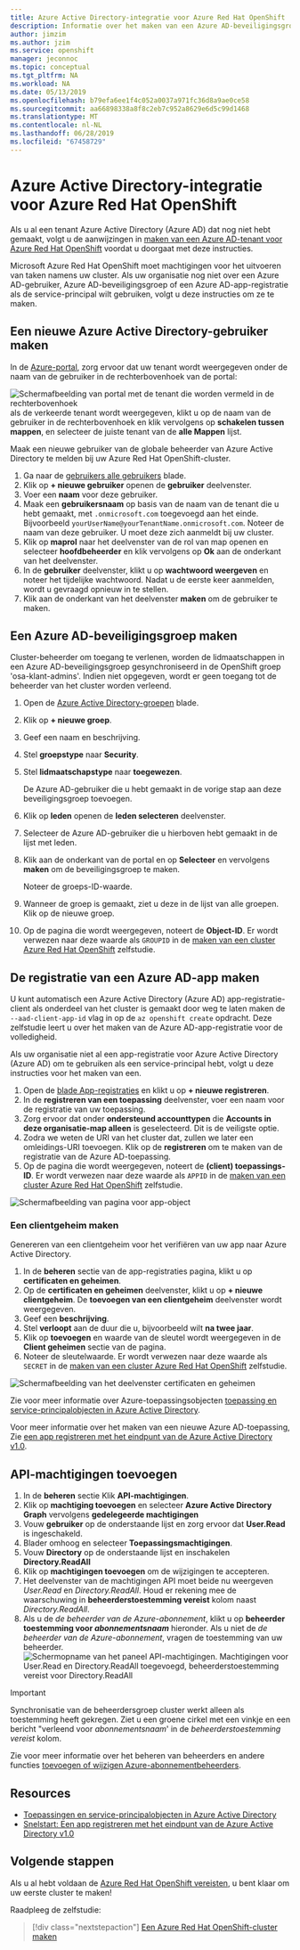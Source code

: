 ```yaml
---
title: Azure Active Directory-integratie voor Azure Red Hat OpenShift | Microsoft Docs
description: Informatie over het maken van een Azure AD-beveiligingsgroep en de gebruiker voor het testen van apps op uw Microsoft Azure Red Hat OpenShift-cluster.
author: jimzim
ms.author: jzim
ms.service: openshift
manager: jeconnoc
ms.topic: conceptual
ms.tgt_pltfrm: NA
ms.workload: NA
ms.date: 05/13/2019
ms.openlocfilehash: b79efa6ee1f4c052a0037a971fc36d8a9ae0ce58
ms.sourcegitcommit: aa66898338a8f8c2eb7c952a8629e6d5c99d1468
ms.translationtype: MT
ms.contentlocale: nl-NL
ms.lasthandoff: 06/28/2019
ms.locfileid: "67458729"
---
```

# <a name="azure-active-directory-integration-for-azure-red-hat-openshift"></a>Azure Active Directory-integratie voor Azure Red Hat OpenShift

Als u al een tenant Azure Active Directory (Azure AD) dat nog niet hebt gemaakt, volgt u de aanwijzingen in [maken van een Azure AD-tenant voor Azure Red Hat OpenShift](howto-create-tenant.md) voordat u doorgaat met deze instructies.

Microsoft Azure Red Hat OpenShift moet machtigingen voor het uitvoeren van taken namens uw cluster. Als uw organisatie nog niet over een Azure AD-gebruiker, Azure AD-beveiligingsgroep of een Azure AD-app-registratie als de service-principal wilt gebruiken, volgt u deze instructies om ze te maken.

## <a name="create-a-new-azure-active-directory-user"></a>Een nieuwe Azure Active Directory-gebruiker maken

In de [Azure-portal](https://portal.azure.com), zorg ervoor dat uw tenant wordt weergegeven onder de naam van de gebruiker in de rechterbovenhoek van de portal:

![Schermafbeelding van portal met de tenant die worden vermeld in de rechterbovenhoek](./media/howto-create-tenant/tenant-callout.png) als de verkeerde tenant wordt weergegeven, klikt u op de naam van de gebruiker in de rechterbovenhoek en klik vervolgens op **schakelen tussen mappen**, en selecteer de juiste tenant van de **alle Mappen** lijst.

Maak een nieuwe gebruiker van de globale beheerder van Azure Active Directory te melden bij uw Azure Red Hat OpenShift-cluster.

1. Ga naar de [gebruikers alle gebruikers](https://portal.azure.com/#blade/Microsoft_AAD_IAM/UsersManagementMenuBlade/AllUsers) blade.
2. Klik op **+ nieuwe gebruiker** openen de **gebruiker** deelvenster.
3. Voer een **naam** voor deze gebruiker.
4. Maak een **gebruikersnaam** op basis van de naam van de tenant die u hebt gemaakt, met `.onmicrosoft.com` toegevoegd aan het einde. Bijvoorbeeld `yourUserName@yourTenantName.onmicrosoft.com`. Noteer de naam van deze gebruiker. U moet deze zich aanmeldt bij uw cluster.
5. Klik op **maprol** naar het deelvenster van de rol van map openen en selecteer **hoofdbeheerder** en klik vervolgens op **Ok** aan de onderkant van het deelvenster.
6. In de **gebruiker** deelvenster, klikt u op **wachtwoord weergeven** en noteer het tijdelijke wachtwoord. Nadat u de eerste keer aanmelden, wordt u gevraagd opnieuw in te stellen.
7. Klik aan de onderkant van het deelvenster **maken** om de gebruiker te maken.

## <a name="create-an-azure-ad-security-group"></a>Een Azure AD-beveiligingsgroep maken

Cluster-beheerder om toegang te verlenen, worden de lidmaatschappen in een Azure AD-beveiligingsgroep gesynchroniseerd in de OpenShift groep 'osa-klant-admins'. Indien niet opgegeven, wordt er geen toegang tot de beheerder van het cluster worden verleend.

1. Open de [Azure Active Directory-groepen](https://portal.azure.com/#blade/Microsoft_AAD_IAM/GroupsManagementMenuBlade/AllGroups) blade.
2. Klik op **+ nieuwe groep**.
3. Geef een naam en beschrijving.
4. Stel **groepstype** naar **Security**.
5. Stel **lidmaatschapstype** naar **toegewezen**.

    De Azure AD-gebruiker die u hebt gemaakt in de vorige stap aan deze beveiligingsgroep toevoegen.

6. Klik op **leden** openen de **leden selecteren** deelvenster.
7. Selecteer de Azure AD-gebruiker die u hierboven hebt gemaakt in de lijst met leden.
8. Klik aan de onderkant van de portal en op **Selecteer** en vervolgens **maken** om de beveiligingsgroep te maken.

    Noteer de groeps-ID-waarde.

9. Wanneer de groep is gemaakt, ziet u deze in de lijst van alle groepen. Klik op de nieuwe groep.
10. Op de pagina die wordt weergegeven, noteert de **Object-ID**. Er wordt verwezen naar deze waarde als `GROUPID` in de [maken van een cluster Azure Red Hat OpenShift](tutorial-create-cluster.md) zelfstudie.

## <a name="create-an-azure-ad-app-registration"></a>De registratie van een Azure AD-app maken

U kunt automatisch een Azure Active Directory (Azure AD) app-registratie-client als onderdeel van het cluster is gemaakt door weg te laten maken de `--aad-client-app-id` vlag in op de `az openshift create` opdracht. Deze zelfstudie leert u over het maken van de Azure AD-app-registratie voor de volledigheid.

Als uw organisatie niet al een app-registratie voor Azure Active Directory (Azure AD) om te gebruiken als een service-principal hebt, volgt u deze instructies voor het maken van een.

1. Open de [blade App-registraties](https://portal.azure.com/#blade/Microsoft_AAD_IAM/ActiveDirectoryMenuBlade/RegisteredAppsPreview) en klikt u op **+ nieuwe registreren**.
2. In de **registreren van een toepassing** deelvenster, voer een naam voor de registratie van uw toepassing.
3. Zorg ervoor dat onder **ondersteund accounttypen** die **Accounts in deze organisatie-map alleen** is geselecteerd. Dit is de veiligste optie.
4. Zodra we weten de URI van het cluster dat, zullen we later een omleidings-URI toevoegen. Klik op de **registreren** om te maken van de registratie van de Azure AD-toepassing.
5. Op de pagina die wordt weergegeven, noteert de **(client) toepassings-ID**. Er wordt verwezen naar deze waarde als `APPID` in de [maken van een cluster Azure Red Hat OpenShift](tutorial-create-cluster.md) zelfstudie.

![Schermafbeelding van pagina voor app-object](./media/howto-create-tenant/get-app-id.png)

### <a name="create-a-client-secret"></a>Een clientgeheim maken

Genereren van een clientgeheim voor het verifiëren van uw app naar Azure Active Directory.

1. In de **beheren** sectie van de app-registraties pagina, klikt u op **certificaten en geheimen**.
2. Op de **certificaten en geheimen** deelvenster, klikt u op **+ nieuwe clientgeheim**.  De **toevoegen van een clientgeheim** deelvenster wordt weergegeven.
3. Geef een **beschrijving**.
4. Stel **verloopt** aan de duur die u, bijvoorbeeld wilt **na twee jaar**.
5. Klik op **toevoegen** en waarde van de sleutel wordt weergegeven in de **Client geheimen** sectie van de pagina.
6. Noteer de sleutelwaarde. Er wordt verwezen naar deze waarde als `SECRET` in de [maken van een cluster Azure Red Hat OpenShift](tutorial-create-cluster.md) zelfstudie.

![Schermafbeelding van het deelvenster certificaten en geheimen](./media/howto-create-tenant/create-key.png)

Zie voor meer informatie over Azure-toepassingsobjecten [toepassing en service-principalobjecten in Azure Active Directory](https://docs.microsoft.com/azure/active-directory/develop/app-objects-and-service-principals).

Voor meer informatie over het maken van een nieuwe Azure AD-toepassing, Zie [een app registreren met het eindpunt van de Azure Active Directory v1.0](https://docs.microsoft.com/azure/active-directory/develop/quickstart-v1-add-azure-ad-app).

## <a name="add-api-permissions"></a>API-machtigingen toevoegen

1. In de **beheren** sectie Klik **API-machtigingen**.
2. Klik op **machtiging toevoegen** en selecteer **Azure Active Directory Graph** vervolgens **gedelegeerde machtigingen**
3. Vouw **gebruiker** op de onderstaande lijst en zorg ervoor dat **User.Read** is ingeschakeld.
4. Blader omhoog en selecteer **Toepassingsmachtigingen**.
5. Vouw **Directory** op de onderstaande lijst en inschakelen **Directory.ReadAll**
6. Klik op **machtigingen toevoegen** om de wijzigingen te accepteren.
7. Het deelvenster van de machtigingen API moet beide nu weergeven *User.Read* en *Directory.ReadAll*. Houd er rekening mee de waarschuwing in **beheerderstoestemming vereist** kolom naast *Directory.ReadAll*.
8. Als u de *de beheerder van de Azure-abonnement*, klikt u op **beheerder toestemming voor *abonnementsnaam***  hieronder. Als u niet de *de beheerder van de Azure-abonnement*, vragen de toestemming van uw beheerder.
![Schermopname van het paneel API-machtigingen. Machtigingen voor User.Read en Directory.ReadAll toegevoegd, beheerderstoestemming vereist voor Directory.ReadAll](./media/howto-aad-app-configuration/permissions-required.png)

> [!IMPORTANT]
> Synchronisatie van de beheerdersgroep cluster werkt alleen als toestemming heeft gekregen. Ziet u een groene cirkel met een vinkje en een bericht "verleend voor *abonnementsnaam*' in de *beheerderstoestemming vereist* kolom.

Zie voor meer informatie over het beheren van beheerders en andere functies [toevoegen of wijzigen Azure-abonnementbeheerders](https://docs.microsoft.com/azure/billing/billing-add-change-azure-subscription-administrator).

## <a name="resources"></a>Resources

* [Toepassingen en service-principalobjecten in Azure Active Directory](https://docs.microsoft.com/azure/active-directory/develop/app-objects-and-service-principals)
* [Snelstart: Een app registreren met het eindpunt van de Azure Active Directory v1.0](https://docs.microsoft.com/azure/active-directory/develop/quickstart-v1-add-azure-ad-app)

## <a name="next-steps"></a>Volgende stappen

Als u al hebt voldaan de [Azure Red Hat OpenShift vereisten](howto-setup-environment.md), u bent klaar om uw eerste cluster te maken!

Raadpleeg de zelfstudie:
> [!div class="nextstepaction"]
> [Een Azure Red Hat OpenShift-cluster maken](tutorial-create-cluster.md)
